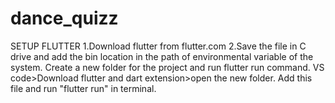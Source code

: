 # dance_quizz
SETUP FLUTTER
1.Download flutter from flutter.com
2.Save the file in C drive and add the bin location in the path of environmental variable of the system.
Create a new folder for the project and run flutter run command.
VS code>Download flutter and dart extension>open the new folder.
Add this file and run "flutter run" in terminal.
